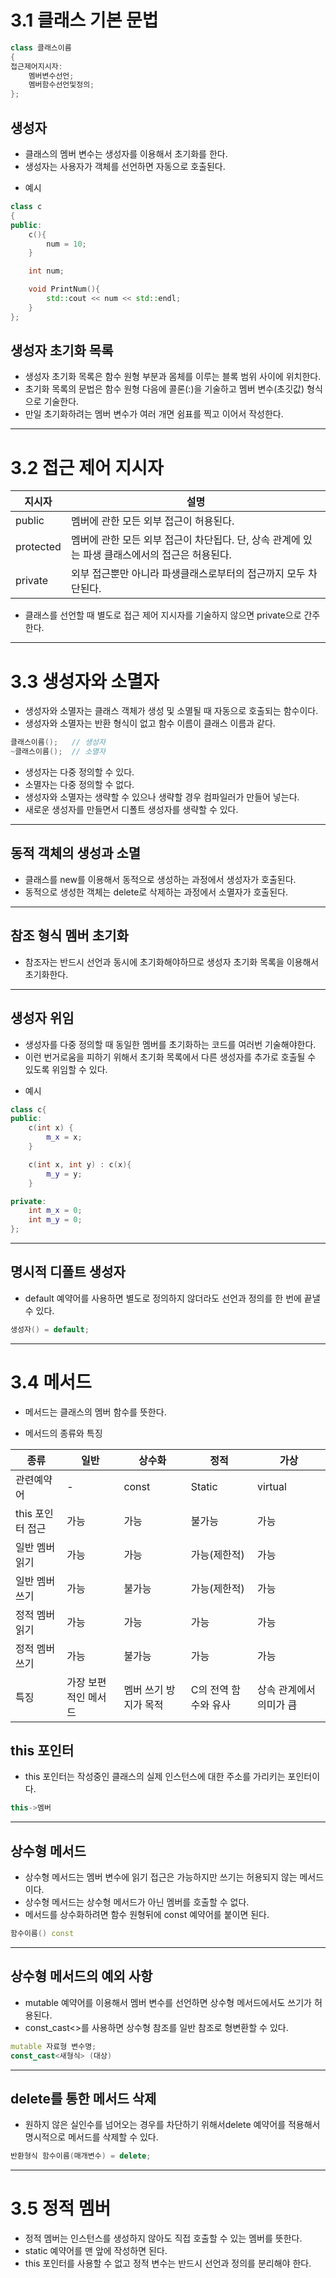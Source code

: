 # __3.1 클래스 기본 문법__
```C++
class 클래스이름
{
접근제어지시자:
    멤버변수선언;
    멤버함수선언및정의;
};
```
## 생성자
- 클래스의 멤버 변수는 생성자를 이용해서 초기화를 한다.
- 생성자는 사용자가 객체를 선언하면 자동으로 호출된다.
+ 예시
```C++
class c
{
public:
    c(){
        num = 10;
    }

    int num;

    void PrintNum(){
        std::cout << num << std::endl;
    }
};
```
## 생성자 초기화 목록
- 생성자 초기화 목록은 함수 원형 부분과 몸체를 이루는 블록 범위 사이에 위치한다.
- 초기화 목록의 문법은 함수 원형 다음에 콜론(:)을 기술하고 멤버 변수(초깃값) 형식으로 기술한다.
- 만일 초기화하려는 멤버 변수가 여러 개면 쉼표를 찍고 이어서 작성한다.
---
# __3.2 접근 제어 지시자__

지시자|설명
---|---
public|멤버에 관한 모든 외부 접근이 허용된다.
protected|멤버에 관한 모든 외부 접근이 차단됩다. 단, 상속 관계에 있는 파생 클래스에서의 접근은 허용된다.
private|외부 접근뿐만 아니라 파생클래스로부터의 접근까지 모두 차단된다.
- 클래스를 선언할 때 별도로 접근 제어 지시자를 기술하지 않으면 private으로 간주한다.
---
# __3.3 생성자와 소멸자__
- 생성자와 소멸자는 클래스 객체가 생성 및 소멸될 때 자동으로 호출되는 함수이다.
- 생성자와 소멸자는 반환 형식이 없고 함수 이름이 클래스 이름과 같다.
```C++
클래스이름();   // 생성자
~클래스이름();  // 소멸자
```
- 생성자는 다중 정의할 수 있다.
- 소멸자는 다중 정의할 수 없다.
- 생성자와 소멸자는 생략할 수 있으나 생략할 경우 컴파일러가 만들어 넣는다.
- 새로운 생성자를 만들면서 디폴트 생성자를 생략할 수 있다.
---
## 동적 객체의 생성과 소멸
- 클래스를 new를 이용해서 동적으로 생성하는 과정에서 생성자가 호출된다.
- 동적으로 생성한 객체는 delete로 삭제하는 과정에서 소멸자가 호출된다.
---
## 참조 형식 멤버 초기화
- 참조자는 반드시 선언과 동시에 초기화해야하므로 생성자 초기화 목록을 이용해서 초기화한다.
---
## 생성자 위임
- 생성자를 다중 정의할 때 동일한 멤버를 초기화하는 코드를 여러번 기술해야한다.
- 이런 번거로움을 피하기 위해서 초기화 목록에서 다른 생성자를 추가로 호출될 수 있도록 위임할 수 있다.
+ 예시
```C++
class c{
public:
    c(int x) {
        m_x = x;
    }

    c(int x, int y) : c(x){
        m_y = y;
    } 

private:
    int m_x = 0;
    int m_y = 0;
};
```
---
## 명시적 디폴트 생성자
- default 예약어를 사용하면 별도로 정의하지 않더라도 선언과 정의를 한 번에 끝낼 수 있다.
```C++
생성자() = default;
```
---
# __3.4 메서드__
- 메서드는 클래스의 멤버 함수를 뜻한다.
+ 메서드의 종류와 특징

종류|일반|상수화|정적|가상
---|---|---|---|---
관련예약어|-|const|Static|virtual
this 포인터 접근|가능|가능|불가능|가능
일반 멤버 읽기|가능|가능|가능(제한적)|가능
일반 멤버 쓰기|가능|불가능|가능(제한적)|가능
정적 멤버 읽기|가능|가능|가능|가능
정적 멤버 쓰기|가능|불가능|가능|가능
특징|가장 보편적인 메서드|멤버 쓰기 방지가 목적|C의 전역 함수와 유사|상속 관계에서 의미가 큼
## this 포인터
- this 포인터는 작성중인 클래스의 실제 인스턴스에 대한 주소를 가리키는 포인터이다.
```C++
this->멤버
```
---
## 상수형 메서드
- 상수형 메서드는 멤버 변수에 읽기 접근은 가능하지만 쓰기는 허용되지 않는 메서드이다.
- 상수형 메서드는 상수형 메서드가 아닌 멤버를 호출할 수 없다.
- 메서드를 상수화하려면 함수 원형뒤에 const 예약어를 붙이면 된다.
```C++
함수이름() const
```
---
## 상수형 메서드의 예외 사항
- mutable 예약어를 이용해서 멤버 변수를 선언하면 상수형 메서드에서도 쓰기가 허용된다.
- const_cast<>를 사용하면 상수형 참조를 일반 참조로 형변환할 수 있다.
```C++
mutable 자료형 변수명;
const_cast<새형식> (대상)
```
---
## delete를 통한 메서드 삭제
- 원하지 않은 실인수를 넘어오는 경우를 차단하기 위해서delete 예약어를 적용해서 명시적으로 메서드를 삭제할 수 있다.
```C++
반환형식 함수이름(매개변수) = delete;
```
---
# __3.5 정적 멤버__
- 정적 멤버는 인스턴스를 생성하지 않아도 직접 호출할 수 있는 멤버를 뜻한다.
- static 예약어를 맨 앞에 작성하면 된다.
- this 포인터를 사용할 수 없고 정적 변수는 반드시 선언과 정의를 분리해야 한다.